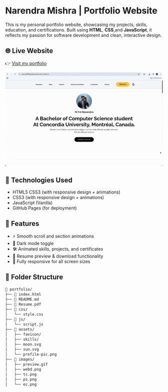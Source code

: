 # Narendra Mishra | Portfolio Website

This is my personal portfolio website, showcasing my projects, skills, education, and certifications. Built using **HTML**, **CSS**,and **JavaScript**, it reflects my passion for software development and clean, interactive design.

## 🌐 Live Website
👉 [Visit my portfolio](https://mishra1208.github.io/Narendra-Mishra/)

![Preview](assets/preview.gif)

## 🚀 Technologies Used
- HTML5 CSS3 (with responsive design + animations)
- CSS3 (with responsive design + animations)
- JavaScript (Vanilla)
- GitHub Pages (for deployment)

## 📄 Features
- ⚡ Smooth scroll and section animations
- 🌙 Dark mode toggle
- 🛠️ Animated skills, projects, and certificates
- 📄 Resume preview & download functionality
- 📱 Fully responsive for all screen sizes

## 📁 Folder Structure

```text
📁 portfolio/
├── 📄 index.html
├── 📄 README.md
├── 📄 Resume.pdf
├── 📁 css/
│   └── style.css
├── 📁 js/
│   └── script.js
├── 📁 assets/
│   ├── favicon/
│   ├── skills/
│   ├── moon.svg
│   ├── sun.svg
│   └── profile-pic.png
├── 📁 images/
│   ├── preview.gif
│   ├── webd.png
│   ├── tc.png
│   ├── ps.png
│   └── ec.png
